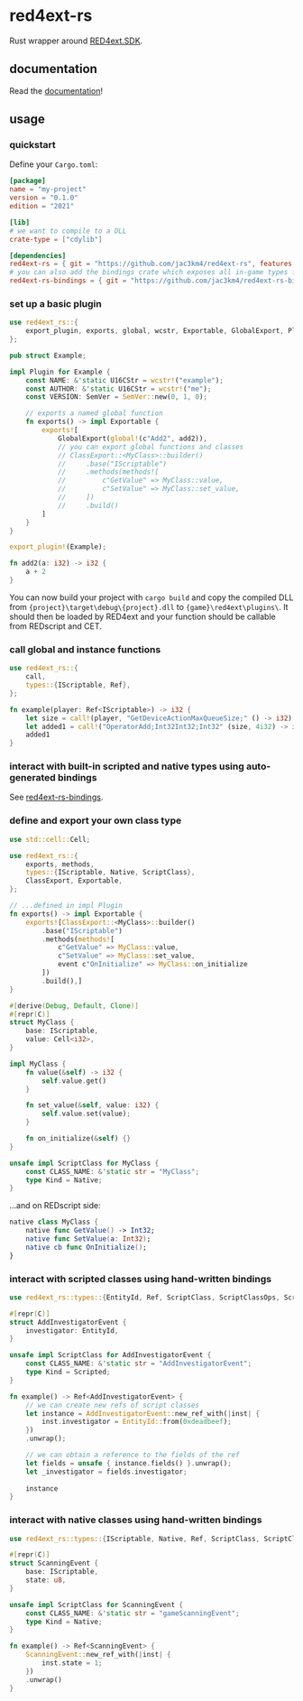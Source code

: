 # red4ext-rs
Rust wrapper around [RED4ext.SDK](https://github.com/WopsS/RED4ext.SDK).

## documentation
Read the [documentation](https://jac3km4.github.io/red4ext-rs/red4ext_rs/index.html)!

## usage

### quickstart
Define your `Cargo.toml`:
```toml
[package]
name = "my-project"
version = "0.1.0"
edition = "2021"

[lib]
# we want to compile to a DLL
crate-type = ["cdylib"]

[dependencies]
red4ext-rs = { git = "https://github.com/jac3km4/red4ext-rs", features = ["log"], rev = "v0.6.1" }
# you can also add the bindings crate which exposes all in-game types for convenience
red4ext-rs-bindings = { git = "https://github.com/jac3km4/red4ext-rs-bindings", rev = "v0.2.0" }
```

### set up a basic plugin
```rs
use red4ext_rs::{
    export_plugin, exports, global, wcstr, Exportable, GlobalExport, Plugin, SemVer, U16CStr,
};

pub struct Example;

impl Plugin for Example {
    const NAME: &'static U16CStr = wcstr!("example");
    const AUTHOR: &'static U16CStr = wcstr!("me");
    const VERSION: SemVer = SemVer::new(0, 1, 0);

    // exports a named global function
    fn exports() -> impl Exportable {
        exports![
            GlobalExport(global!(c"Add2", add2)),
            // you can export global functions and classes
            // ClassExport::<MyClass>::builder()
            //     .base("IScriptable")
            //     .methods(methods![
            //         c"GetValue" => MyClass::value,
            //         c"SetValue" => MyClass::set_value,
            //     ])
            //     .build()
        ]
    }
}

export_plugin!(Example);

fn add2(a: i32) -> i32 {
    a + 2
}
```

You can now build your project with `cargo build` and copy the compiled DLL from `{project}\target\debug\{project}.dll` to `{game}\red4ext\plugins\`. It should then be loaded by RED4ext and your function should be callable from REDscript and CET.

### call global and instance functions
```rust
use red4ext_rs::{
    call,
    types::{IScriptable, Ref},
};

fn example(player: Ref<IScriptable>) -> i32 {
    let size = call!(player, "GetDeviceActionMaxQueueSize;" () -> i32).unwrap();
    let added1 = call!("OperatorAdd;Int32Int32;Int32" (size, 4i32) -> i32).unwrap();
    added1
}
```

### interact with built-in scripted and native types using auto-generated bindings

See [red4ext-rs-bindings](https://github.com/jac3km4/red4ext-rs-bindings).

### define and export your own class type
```rust
use std::cell::Cell;

use red4ext_rs::{
    exports, methods,
    types::{IScriptable, Native, ScriptClass},
    ClassExport, Exportable,
};

// ...defined in impl Plugin
fn exports() -> impl Exportable {
    exports![ClassExport::<MyClass>::builder()
        .base("IScriptable")
        .methods(methods![
            c"GetValue" => MyClass::value,
            c"SetValue" => MyClass::set_value,
            event c"OnInitialize" => MyClass::on_initialize
        ])
        .build(),]
}

#[derive(Debug, Default, Clone)]
#[repr(C)]
struct MyClass {
    base: IScriptable,
    value: Cell<i32>,
}

impl MyClass {
    fn value(&self) -> i32 {
        self.value.get()
    }

    fn set_value(&self, value: i32) {
        self.value.set(value);
    }

    fn on_initialize(&self) {}
}

unsafe impl ScriptClass for MyClass {
    const CLASS_NAME: &'static str = "MyClass";
    type Kind = Native;
}
```
...and on REDscript side:
```swift
native class MyClass {
    native func GetValue() -> Int32;
    native func SetValue(a: Int32);
    native cb func OnInitialize();
}
```

### interact with scripted classes using hand-written bindings
```rust
use red4ext_rs::types::{EntityId, Ref, ScriptClass, ScriptClassOps, Scripted};

#[repr(C)]
struct AddInvestigatorEvent {
    investigator: EntityId,
}

unsafe impl ScriptClass for AddInvestigatorEvent {
    const CLASS_NAME: &'static str = "AddInvestigatorEvent";
    type Kind = Scripted;
}

fn example() -> Ref<AddInvestigatorEvent> {
    // we can create new refs of script classes
    let instance = AddInvestigatorEvent::new_ref_with(|inst| {
        inst.investigator = EntityId::from(0xdeadbeef);
    })
    .unwrap();

    // we can obtain a reference to the fields of the ref
    let fields = unsafe { instance.fields() }.unwrap();
    let _investigator = fields.investigator;
    
    instance
}
```

### interact with native classes using hand-written bindings
```rust
use red4ext_rs::types::{IScriptable, Native, Ref, ScriptClass, ScriptClassOps};

#[repr(C)]
struct ScanningEvent {
    base: IScriptable,
    state: u8,
}

unsafe impl ScriptClass for ScanningEvent {
    const CLASS_NAME: &'static str = "gameScanningEvent";
    type Kind = Native;
}

fn example() -> Ref<ScanningEvent> {
    ScanningEvent::new_ref_with(|inst| {
        inst.state = 1;
    })
    .unwrap()
}
```
